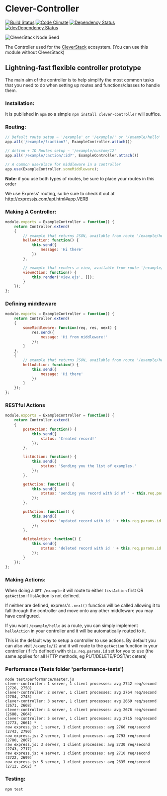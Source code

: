 # Clever-Controller

[![Build Status](http://img.shields.io/travis/CleverStack/clever-controller.svg)](https://travis-ci.org/CleverStack/clever-controller) [![Code Climate](https://codeclimate.com/github/CleverStack/clever-controller.png)](https://codeclimate.com/github/CleverStack/clever-controller) [![Dependency Status](https://david-dm.org/CleverStack/clever-controller.svg?theme=shields.io)](https://david-dm.org/CleverStack/clever-controller) [![devDependency Status](https://david-dm.org/CleverStack/clever-controller/dev-status.svg?theme=shields.io)](https://david-dm.org/CleverStack/clever-controller#info=devDependencies)

![CleverStack Node Seed](http://cleverstack.github.io/assets/img/logos/node-seed-logo-clean.png "CleverStack Node Seed")

The Controller used for the [CleverStack](http://cleverstack.io) ecosystem. (You can use this module without CleverStack)

## Lightning-fast flexible controller prototype
The main aim of the controller is to help simplify the most common tasks that you need to do when setting up routes and functions/classes to handle them. 

### Installation:
It is published in `npm` so a simple `npm install clever-controller` will suffice.

### Routing:

```javascript
// Default route setup ~ '/example' or '/example/' or '/example/hello'
app.all('/example/?:action?', ExampleController.attach())

// Action + ID Routes setup ~ '/example/custom/12'
app.all('/example/:action/:id?', ExampleController.attach())

// A common use/place for middleware in a controller
app.use(ExampleController.someMiddleware);
```

**Note:** if you use both types of routes, be sure to place your routes in this order

We use Express' routing, so be sure to check it out at http://expressjs.com/api.html#app.VERB

### Making A Controller:

```javascript
module.exports = ExampleController = function() {
	return Controller.extend(
	{
		// example that returns JSON, available from route '/example/hello'
		helloAction: function() {
			this.send({
				message: 'Hi there'
			})
		},

		// example that renders a view, available from route '/example/view'
		viewAction: function() {
			this.render('view.ejs', {});
		}
	});
};
```

### Defining middleware
```javascript
module.exports = ExampleController = function() {
	return Controller.extend(
	{
		someMiddleware: function(req, res, next) {
			res.send({
				message: 'Hi from middleware!'
			});
		}
	},
	{
		// example that returns JSON, available from route '/example/hello'
		helloAction: function() {
			this.send({
				message: 'Hi there'
			})
		}
	});
};
```

### RESTful Actions

```javascript
module.exports = ExampleController = function() {
	return Controller.extend(
	{
		postAction: function() {
			this.send({
				status: 'Created record!' 
			});
		},

		listAction: function() {
			this.send({
				status: 'Sending you the list of examples.'
			});
		},

		getAction: function() {
			this.send({
				status: 'sending you record with id of ' + this.req.params.id
			});
		},

		putAction: function() {
			this.send({
				status: 'updated record with id ' + this.req.params.id
			});
		},

		deleteAction: function() {
			this.send({
				status: 'deleted record with id ' + this.req.params.id
			});
		}
	});
};
```

### Making Actions:

When doing a `GET /example` it will route to either `listAction` first OR `getAction` if listAction is not defined.

If neither are defined, express's `.next()` function will be called allowing it to fall through the controller and move onto any other middleware you may have configured.

If you want `/example/hello` as a route, you can simply implement `helloAction` in your controller and it will be automatically routed to it.

This is the default way to setup a controller to use actions. By default you can also visit `/example/12` and it will route to the `getAction` function in your controller (if it's defined) with `this.req.params.id` set for you to use (the same applies for all HTTP methods, eg PUT/DELETE/POST/et cetera)


### Performance (Tests folder 'performance-tests')
```
node test/performance/master.js
clever-controller: 1 server, 1 client processes: avg 2742 req/second (2726, 2758)
clever-controller: 2 server, 1 client processes: avg 2764 req/second (2784, 2745)
clever-controller: 3 server, 1 client processes: avg 2669 req/second (2671, 2668)
clever-controller: 4 server, 1 client processes: avg 2676 req/second (2688, 2664)
clever-controller: 5 server, 1 client processes: avg 2715 req/second (2773, 2661) *
raw express.js: 1 server, 1 client processes: avg 2766 req/second (2743, 2790)
raw express.js: 2 server, 1 client processes: avg 2793 req/second (2780, 2807)
raw express.js: 3 server, 1 client processes: avg 2730 req/second (2743, 2717)
raw express.js: 4 server, 1 client processes: avg 2710 req/second (2722, 2699)
raw express.js: 5 server, 1 client processes: avg 2635 req/second (2712, 2562) *
```

### Testing: 

```
npm test
```
